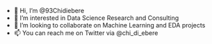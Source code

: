 - 👋 Hi, I’m @93Chidiebere
- 👀 I’m interested in Data Science Research and Consulting
- 💞️ I’m looking to collaborate on Machine Learning and EDA projects
- 📫 You can reach me on Twitter via @chi_di_ebere 

<!---
93Chidiebere/93Chidiebere is a ✨ special ✨ repository because its `README.md` (this file) appears on your GitHub profile.
You can click the Preview link to take a look at your changes.
--->

